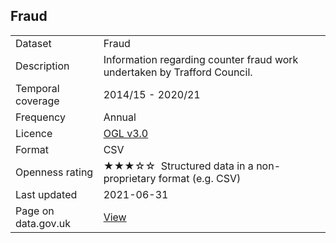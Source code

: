 ## Fraud

<table>
<tr>
	<td>Dataset</td>
	<td>Fraud</td>
</tr>
<tr>
	<td>Description</td>
	<td>Information regarding counter fraud work undertaken by Trafford Council.</td>
</tr>
<tr>
	<td>Temporal coverage</td>
	<td>2014/15 - 2020/21</td>
</tr>
<tr>
	<td>Frequency</td>
	<td>Annual</td>
</tr>
<tr>
	<td>Licence</td>
	<td><a href="http://www.nationalarchives.gov.uk/doc/open-government-licence/version/3/">OGL v3.0</a></td>
</tr>
<tr>
	<td>Format</td>
	<td>CSV</td>
</tr>
<tr>
	<td>Openness rating</td>
	<td>&#9733;&#9733;&#9733;&#9734;&#9734;&nbsp; Structured data in a non-proprietary format (e.g. CSV)</td>
</tr>
<tr>
	<td>Last updated</td>
	<td>2021-06-31</td>
</tr>
<tr>
	<td>Page on data.gov.uk</td>
	<td><a href="https://data.gov.uk/dataset/4912290a-b62d-49a9-bb8c-f30ef87c375c/trafford-council-fraud">View</a></td>
</tr>
</table>
